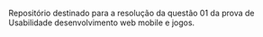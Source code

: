 Repositório destinado para a resolução da questão 01 da prova de Usabilidade desenvolvimento web mobile e jogos.
